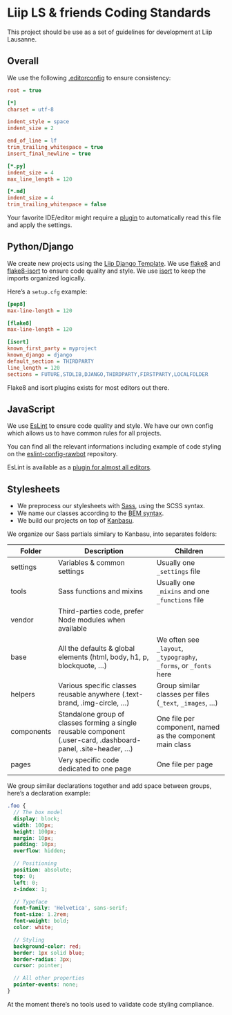 # Liip LS & friends Coding Standards

This project should be use as a set of guidelines for development at Liip Lausanne.

## Overall

We use the following [.editorconfig](http://editorconfig.org/) to ensure consistency:

```ini
root = true

[*]
charset = utf-8

indent_style = space
indent_size = 2

end_of_line = lf
trim_trailing_whitespace = true
insert_final_newline = true

[*.py]
indent_size = 4
max_line_length = 120

[*.md]
indent_size = 4
trim_trailing_whitespace = false
```

Your favorite IDE/editor might require a [plugin](http://editorconfig.org/#download) to automatically read this file and apply the settings.

## Python/Django

We create new projects using the [Liip Django Template](https://github.com/liip/django-template). We use [flake8](https://pypi.python.org/pypi/flake8) and [flake8-isort](https://pypi.python.org/pypi/flake8-isort) to ensure code quality and style. We use [isort](https://github.com/timothycrosley/isort) to keep the imports organized logically.

Here’s a `setup.cfg` example:

```ini
[pep8]
max-line-length = 120

[flake8]
max-line-length = 120

[isort]
known_first_party = myproject
known_django = django
default_section = THIRDPARTY
line_length = 120
sections = FUTURE,STDLIB,DJANGO,THIRDPARTY,FIRSTPARTY,LOCALFOLDER
```

Flake8 and isort plugins exists for most editors out there.

## JavaScript

We use [EsLint](http://eslint.org/) to ensure code quality and style. We have our own config which allows us to have common rules for all projects.

You can find all the relevant informations including example of code styling on the [eslint-config-rawbot](https://github.com/team-rawbot/eslint-config-rawbot) repository.

EsLint is available as a [plugin for almost all editors](http://eslint.org/docs/user-guide/integrations).

## Stylesheets

* We preprocess our stylesheets with [Sass](https://sass-lang.com/), using the SCSS syntax.
* We name our classes according to the [BEM syntax](https://csswizardry.com/2013/01/mindbemding-getting-your-head-round-bem-syntax/).
* We build our projects on top of [Kanbasu](http://kanbasu.liip.ch/).

We organize our Sass partials similary to Kanbasu, into separates folders:

| Folder      | Description                                                                                                     | Children                                                          |
|-------------|-----------------------------------------------------------------------------------------------------------------|-------------------------------------------------------------------|
| settings    | Variables & common settings                                                                                     | Usually one `_settings` file                                      |
| tools       | Sass functions and mixins                                                                                       | Usually one `_mixins` and one `_functions` file                   |
| vendor      | Third-parties code, prefer Node modules when available                                                          |                                                                   |
| base        | All the defaults & global elements (html, body, h1, p, blockquote, …)                                           | We often see `_layout`, `_typography`, `_forms`, or `_fonts` here |
| helpers     | Various specific classes reusable anywhere (.text-brand, .img-circle, …)                                        | Group similar classes per files (`_text`, `_images`, …)           |
| components  | Standalone group of classes forming a single reusable component (.user-card, .dashboard-panel, .site-header, …) | One file per component, named as the component main class         |
| pages       | Very specific code dedicated to one page                                                                        | One file per page                                                 |

We group similar declarations together and add space between groups, here’s a declaration example:

```scss
.foo {
  // The box model
  display: block;
  width: 100px;
  height: 100px;
  margin: 10px;
  padding: 10px;
  overflow: hidden;

  // Positioning
  position: absolute;
  top: 0;
  left: 0;
  z-index: 1;

  // Typeface
  font-family: 'Helvetica', sans-serif;
  font-size: 1.2rem;
  font-weight: bold;
  color: white;

  // Styling
  background-color: red;
  border: 1px solid blue;
  border-radius: 3px;
  cursor: pointer;

  // All other properties
  pointer-events: none;
}
```

At the moment there’s no tools used to validate code styling compliance.
